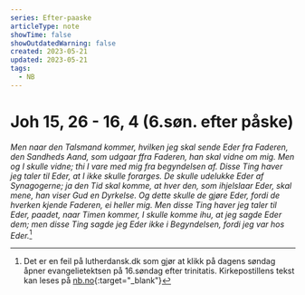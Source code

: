 ```yaml
---
series: Efter-paaske
articleType: note
showTime: false
showOutdatedWarning: false
created: 2023-05-21
updated: 2023-05-21
tags:
  - NB
---
```


# Joh 15, 26 - 16, 4 (6.søn. efter påske)
_Men naar den Talsmand kommer, hvilken jeg skal sende Eder fra Faderen, den Sandheds Aand, som udgaar ffra Faderen, han skal vidne om mig. Men og I skulle vidne; thi I vare med mig fra begyndelsen af. Disse Ting haver jeg taler til Eder, at I ikke skulle forarges. De skulle udelukke Eder af Synagogerne; ja den Tid skal komme, at hver den, som ihjelslaar Eder, skal mene, han viser Gud en Dyrkelse. Og dette skulle de gjøre Eder, fordi de hverken kjende Faderen, ei heller mig. Men disse Ting haver jeg taler til Eder, paadet, naar Timen kommer, I skulle komme ihu, at jeg sagde Eder dem; men disse Ting sagde jeg Eder ikke i Begyndelsen, fordi jeg var hos Eder._[^1]

[^1]: Det er en feil på lutherdansk.dk som gjør at klikk på dagens søndag åpner evangelietektsen på 16.søndag efter trinitatis. Kirkepostillens tekst kan leses på [nb.no](https://www.nb.no/items/1ac135aafa043b78d331eaabe3acb866?page=1051){:target="_blank"}
<!-- 
Dr. Martin Luther's Church-Postil 
Original source: https://lutherdansk.dk
by Priest Finn B. Andersen.
Copied and processed into md-format 
by lovkyndig 2023.
-->